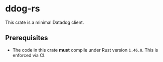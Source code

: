 # ddog-rs

This crate is a minimal Datadog client.

## Prerequisites

* The code in this crate **must** compile under Rust version `1.46.0`. This is enforced via CI.

